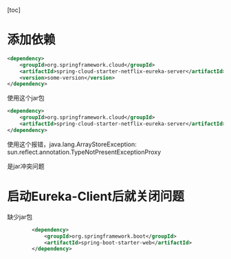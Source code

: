 [toc]



# 添加依赖

```xml
<dependency>
    <groupId>org.springframework.cloud</groupId>
    <artifactId>spring-cloud-starter-netflix-eureka-server</artifactId>
    <version>some-version</version>
</dependency>
```

使用这个jar包

```xml
<dependency>
    <groupId>org.springframework.cloud</groupId>
    <artifactId>spring-cloud-starter-netflix-eureka-server</artifactId>
</dependency>
```

使用这个报错，java.lang.ArrayStoreException: sun.reflect.annotation.TypeNotPresentExceptionProxy

是jar冲突问题

# 启动Eureka-Client后就关闭问题

缺少jar包

```xml
        <dependency>
            <groupId>org.springframework.boot</groupId>
            <artifactId>spring-boot-starter-web</artifactId>
        </dependency>
```

